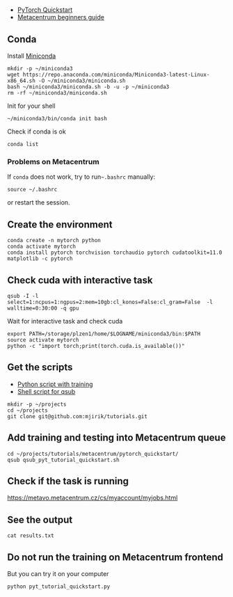 # 



* [PyTorch Quickstart](https://pytorch.org/tutorials/beginner/basics/quickstart_tutorial.html)
* [Metacentrum beginners guide](https://wiki.metacentrum.cz/wiki/Beginners_guide)


## Conda

Install [Miniconda](https://docs.conda.io/en/latest/miniconda.html)

```shell
mkdir -p ~/miniconda3
wget https://repo.anaconda.com/miniconda/Miniconda3-latest-Linux-x86_64.sh -O ~/miniconda3/miniconda.sh
bash ~/miniconda3/miniconda.sh -b -u -p ~/miniconda3
rm -rf ~/miniconda3/miniconda.sh
```

Init for your shell
```shell
~/miniconda3/bin/conda init bash
```

Check if conda is ok
```shell
conda list
```

### Problems on Metacentrum

If `conda` does not work, try to run`~.bashrc` manually:
```shell
source ~/.bashrc
```
or restart the session.


## Create the environment

```shell
conda create -n mytorch python
conda activate mytorch
conda install pytorch torchvision torchaudio pytorch cudatoolkit=11.0 matplotlib -c pytorch
```
## Check cuda with interactive task

```shell
qsub -I -l select=1:ncpus=1:ngpus=2:mem=10gb:cl_konos=False:cl_gram=False  -l walltime=0:30:00 -q gpu
```
Wait for interactive task and check cuda

```shell
export PATH=/storage/plzen1/home/$LOGNAME/miniconda3/bin:$PATH
source activate mytorch
python -c "import torch;print(torch.cuda.is_available())"
```


## Get the scripts

* [Python script with training](https://github.com/mjirik/ZDO/blob/master/examples/pytorch_quickstart/pyt_tutorial_quickstart.py)
* [Shell script for qsub](https://github.com/mjirik/ZDO/blob/master/examples/pytorch_quickstart/qsub_pyt_tutorial_quickstart.sh)

```shell
mkdir -p ~/projects
cd ~/projects
git clone git@github.com:mjirik/tutorials.git
```


## Add training  and testing into Metacentrum queue
```shell
cd ~/projects/tutorials/metacentrum/pytorch_quickstart/
qsub qsub_pyt_tutorial_quickstart.sh
```

## Check if the task is running

https://metavo.metacentrum.cz/cs/myaccount/myjobs.html


## See the output

```shell
cat results.txt
```


## Do not run the training on Metacentrum frontend

But you can try it on your computer
```shell
python pyt_tutorial_quickstart.py
```
